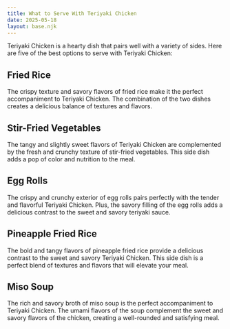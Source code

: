 ```yaml
---
title: What to Serve With Teriyaki Chicken
date: 2025-05-18
layout: base.njk
---
```


Teriyaki Chicken is a hearty dish that pairs well with a variety of sides. Here are five of the best options to serve with Teriyaki Chicken:

## **Fried Rice**
The crispy texture and savory flavors of fried rice make it the perfect accompaniment to Teriyaki Chicken. The combination of the two dishes creates a delicious balance of textures and flavors.

## **Stir-Fried Vegetables**
The tangy and slightly sweet flavors of Teriyaki Chicken are complemented by the fresh and crunchy texture of stir-fried vegetables. This side dish adds a pop of color and nutrition to the meal.

## **Egg Rolls**
The crispy and crunchy exterior of egg rolls pairs perfectly with the tender and flavorful Teriyaki Chicken. Plus, the savory filling of the egg rolls adds a delicious contrast to the sweet and savory teriyaki sauce.

## **Pineapple Fried Rice**
The bold and tangy flavors of pineapple fried rice provide a delicious contrast to the sweet and savory Teriyaki Chicken. This side dish is a perfect blend of textures and flavors that will elevate your meal.

## **Miso Soup**
The rich and savory broth of miso soup is the perfect accompaniment to Teriyaki Chicken. The umami flavors of the soup complement the sweet and savory flavors of the chicken, creating a well-rounded and satisfying meal.